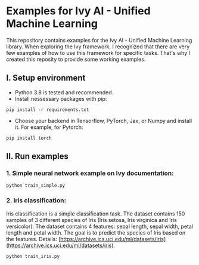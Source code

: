 # Examples for Ivy AI - Unified Machine Learning

This repository contains examples for the Ivy AI - Unified Machine Learning library. When exploring the Ivy framework, I recognized that there are very few examples of how to use this framework for specific tasks. That's why I created this reposity to provide some working examples.

## I. Setup environment

- Python 3.8 is tested and recommended.
- Install nessessary packages with pip:

```
pip install -r requirements.txt
```

- Choose your backend in Tensorflow, PyTorch, Jax, or Numpy and install it. For example, for Pytorch:

```
pip install torch
```

## II. Run examples

### 1. Simple neural network example on Ivy documentation:

```
python train_simple.py
```

### 2. Iris classification:

Iris classification is a simple classification task. The dataset contains 150 samples of 3 different species of Iris (Iris setosa, Iris virginica and Iris versicolor). The dataset contains 4 features: sepal length, sepal width, petal length and petal width. The goal is to predict the species of Iris based on the features. Details: [https://archive.ics.uci.edu/ml/datasets/iris](https://archive.ics.uci.edu/ml/datasets/iris).

```
python train_iris.py
```
